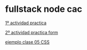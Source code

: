 # fullstack node cac

[1º actividad practica](./c01-html/actividad_practica/index.html)

[2º actividad practica form](./c04-html/index.html)

[ejemplo clase 05 CSS](./c05-CSS/index.html)

